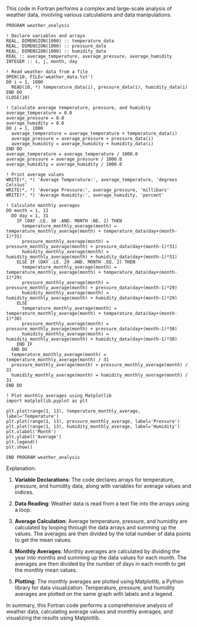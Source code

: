 This code in Fortran performs a complex and large-scale analysis of weather data, involving various calculations and data manipulations.

```
PROGRAM weather_analysis

! Declare variables and arrays
REAL, DIMENSION(1000) :: temperature_data
REAL, DIMENSION(1000) :: pressure_data
REAL, DIMENSION(1000) :: humidity_data
REAL :: average_temperature, average_pressure, average_humidity
INTEGER :: i, j, month, day

! Read weather data from a file
OPEN(10, FILE='weather_data.txt')
DO i = 1, 1000
  READ(10, *) temperature_data(i), pressure_data(i), humidity_data(i)
END DO
CLOSE(10)

! Calculate average temperature, pressure, and humidity
average_temperature = 0.0
average_pressure = 0.0
average_humidity = 0.0
DO i = 1, 1000
  average_temperature = average_temperature + temperature_data(i)
  average_pressure = average_pressure + pressure_data(i)
  average_humidity = average_humidity + humidity_data(i)
END DO
average_temperature = average_temperature / 1000.0
average_pressure = average_pressure / 1000.0
average_humidity = average_humidity / 1000.0

! Print average values
WRITE(*, *) 'Average Temperature:', average_temperature, 'degrees Celsius'
WRITE(*, *) 'Average Pressure:', average_pressure, 'millibars'
WRITE(*, *) 'Average Humidity:', average_humidity, 'percent'

! Calculate monthly averages
DO month = 1, 12
  DO day = 1, 31
    IF (DAY .LE. 30 .AND. MONTH .NE. 2) THEN
      temperature_monthly_average(month) = temperature_monthly_average(month) + temperature_data(day+(month-1)*31)
      pressure_monthly_average(month) = pressure_monthly_average(month) + pressure_data(day+(month-1)*31)
      humidity_monthly_average(month) = humidity_monthly_average(month) + humidity_data(day+(month-1)*31)
    ELSE IF (DAY .LE. 29 .AND. MONTH .EQ. 2) THEN
      temperature_monthly_average(month) = temperature_monthly_average(month) + temperature_data(day+(month-1)*29)
      pressure_monthly_average(month) = pressure_monthly_average(month) + pressure_data(day+(month-1)*29)
      humidity_monthly_average(month) = humidity_monthly_average(month) + humidity_data(day+(month-1)*29)
    ELSE
      temperature_monthly_average(month) = temperature_monthly_average(month) + temperature_data(day+(month-1)*30)
      pressure_monthly_average(month) = pressure_monthly_average(month) + pressure_data(day+(month-1)*30)
      humidity_monthly_average(month) = humidity_monthly_average(month) + humidity_data(day+(month-1)*30)
    END IF
  END DO
  temperature_monthly_average(month) = temperature_monthly_average(month) / 31
  pressure_monthly_average(month) = pressure_monthly_average(month) / 31
  humidity_monthly_average(month) = humidity_monthly_average(month) / 31
END DO

! Plot monthly averages using Matplotlib
import matplotlib.pyplot as plt

plt.plot(range(1, 13), temperature_monthly_average, label='Temperature')
plt.plot(range(1, 13), pressure_monthly_average, label='Pressure')
plt.plot(range(1, 13), humidity_monthly_average, label='Humidity')
plt.xlabel('Month')
plt.ylabel('Average')
plt.legend()
plt.show()

END PROGRAM weather_analysis
```

Explanation:

1. **Variable Declarations**: The code declares arrays for temperature, pressure, and humidity data, along with variables for average values and indices.

2. **Data Reading**: Weather data is read from a text file into the arrays using a loop.

3. **Average Calculation**: Average temperature, pressure, and humidity are calculated by looping through the data arrays and summing up the values. The averages are then divided by the total number of data points to get the mean values.

4. **Monthly Averages**: Monthly averages are calculated by dividing the year into months and summing up the data values for each month. The averages are then divided by the number of days in each month to get the monthly mean values.

5. **Plotting**: The monthly averages are plotted using Matplotlib, a Python library for data visualization. Temperature, pressure, and humidity averages are plotted on the same graph with labels and a legend.

In summary, this Fortran code performs a comprehensive analysis of weather data, calculating average values and monthly averages, and visualizing the results using Matplotlib.
